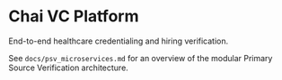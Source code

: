 # Chai VC Platform

End-to-end healthcare credentialing and hiring verification.

See `docs/psv_microservices.md` for an overview of the modular Primary Source Verification architecture.
